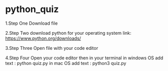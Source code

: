 # python_quiz

1.Step One
Download file 

2.Step Two download python for your operating system
link: https://www.python.org/downloads/

3.Step Three
Open file with your code editor

4.Step Four 
Open your code editor then in your terminal
in windows OS add text : python quiz.py
in mac OS add text : python3 quiz.py
